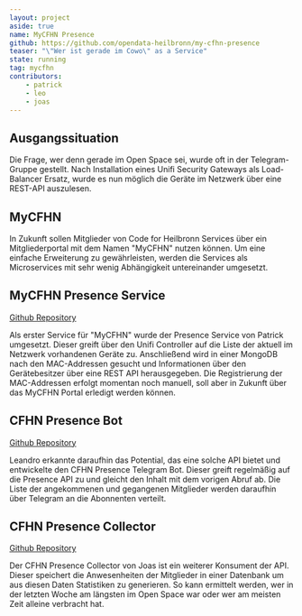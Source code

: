 ```yaml
---
layout: project
aside: true
name: MyCFHN Presence
github: https://github.com/opendata-heilbronn/my-cfhn-presence
teaser: "\"Wer ist gerade im Cowo\" as a Service"
state: running
tag: mycfhn
contributors:
    - patrick
    - leo
    - joas
---
```


## Ausgangssituation

Die Frage, wer denn gerade im Open Space sei, wurde oft in der Telegram-Gruppe gestellt. Nach Installation eines Unifi Security Gateways als Load-Balancer Ersatz, wurde es nun möglich die Geräte im Netzwerk über eine REST-API auszulesen.

## MyCFHN
In Zukunft sollen Mitglieder von Code for Heilbronn Services über ein Mitgliederportal mit dem Namen "MyCFHN" nutzen können. Um eine einfache Erweiterung zu gewährleisten, werden die Services als Microservices mit sehr wenig Abhängigkeit untereinander umgesetzt. 

## MyCFHN Presence Service
[Github Repository](https://github.com/opendata-heilbronn/my-cfhn-presence)

Als erster Service für "MyCFHN" wurde der Presence Service von Patrick umgesetzt. Dieser greift über den Unifi Controller auf die Liste der aktuell im Netzwerk vorhandenen Geräte zu. Anschließend wird in einer MongoDB nach den MAC-Addressen gesucht und Informationen über den Gerätebesitzer über eine REST API herausgegeben. Die Registrierung der MAC-Addressen erfolgt momentan noch manuell, soll aber in Zukunft über das MyCFHN Portal erledigt werden können.

## CFHN Presence Bot
[Github Repository](https://github.com/LeoDJ/CfH-Presence-Bot)

Leandro erkannte daraufhin das Potential, das eine solche API bietet und entwickelte den CFHN Presence Telegram Bot. Dieser greift regelmäßig auf die Presence API zu und gleicht den Inhalt mit dem vorigen Abruf ab. Die Liste der angekommenen und gegangenen Mitglieder werden daraufhin über Telegram an die Abonnenten verteilt.

## CFHN Presence Collector
[Github Repository](https://github.com/nickvergessen/my-cfhn-presence-collector)

Der CFHN Presence Collector von Joas ist ein weiterer Konsument der API. Dieser speichert die Anwesenheiten der Mitglieder in einer Datenbank um aus diesen Daten Statistiken zu generieren. So kann ermittelt werden, wer in der letzten Woche am längsten im Open Space war oder wer am meisten Zeit alleine verbracht hat.
